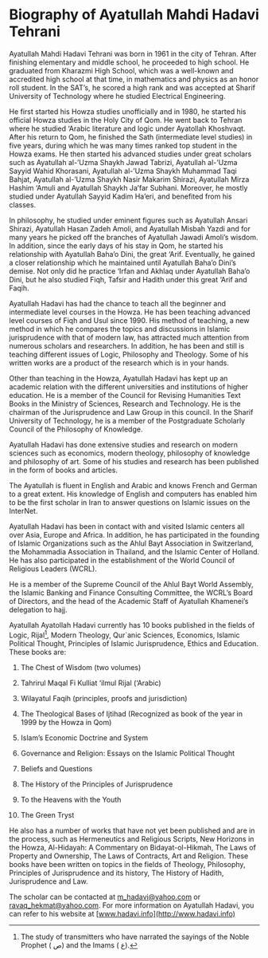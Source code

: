 Biography of Ayatullah Mahdi Hadavi Tehrani
===========================================

Ayatullah Mahdi Hadavi Tehrani was born in 1961 in the city of Tehran.
After finishing elementary and middle school, he proceeded to high
school. He graduated from Kharazmi High School, which was a well-known
and accredited high school at that time, in mathematics and physics as
an honor roll student. In the SAT’s, he scored a high rank and was
accepted at Sharif University of Technology where he studied Electrical
Engineering.

He first started his Howza studies unofficially and in 1980, he started
his official Howza studies in the Holy City of Qom. He went back to
Tehran where he studied ‘Arabic literature and logic under Ayatollah
Khoshvaqt. After his return to Qom, he finished the Sath (intermediate
level studies) in five years, during which he was many times ranked top
student in the Howza exams. He then started his advanced studies under
great scholars such as Ayatullah al-’Uzma Shaykh Jawad Tabrizi,
Ayatullah al-’Uzma Sayyid Wahid Khorasani, Ayatullah al-’Uzma Shaykh
Muhammad Taqi Bahjat, Ayatullah al-’Uzma Shaykh Nasir Makarim Shirazi,
Ayatullah Mirza Hashim ‘Amuli and Ayatullah Shaykh Ja’far Subhani.
Moreover, he mostly studied under Ayatullah Sayyid Kadim Ha’eri, and
benefited from his classes.

In philosophy, he studied under eminent figures such as Ayatullah Ansari
Shirazi, Ayatullah Hasan Zadeh Amoli, and Ayatullah Misbah Yazdi and for
many years he picked off the branches of Ayatullah Jawadi Amoli’s
wisdom. In addition, since the early days of his stay in Qom, he started
his relationship with Ayatullah Baha’o Dini, the great ‘Arif.
Eventually, he gained a closer relationship which he maintained until
Ayatullah Baha’o Dini’s demise. Not only did he practice ‘Irfan and
Akhlaq under Ayatullah Baha’o Dini, but he also studied Fiqh, Tafsir and
Hadith under this great ‘Arif and Faqih.

Ayatullah Hadavi has had the chance to teach all the beginner and
intermediate level courses in the Howza. He has been teaching advanced
level courses of Fiqh and Usul since 1990. His method of teaching, a new
method in which he compares the topics and discussions in Islamic
jurisprudence with that of modern law, has attracted much attention from
numerous scholars and researchers. In addition, he has been and still is
teaching different issues of Logic, Philosophy and Theology. Some of his
written works are a product of the research which is in your hands.

Other than teaching in the Howza, Ayatullah Hadavi has kept up an
academic relation with the different universities and institutions of
higher education. He is a member of the Council for Revising Humanities
Text Books in the Ministry of Sciences, Research and Technology. He is
the chairman of the Jurisprudence and Law Group in this council. In the
Sharif University of Technology, he is a member of the Postgraduate
Scholarly Council of the Philosophy of Knowledge.

Ayatullah Hadavi has done extensive studies and research on modern
sciences such as economics, modern theology, philosophy of knowledge and
philosophy of art. Some of his studies and research has been published
in the form of books and articles.

The Ayatullah is fluent in English and Arabic and knows French and
German to a great extent. His knowledge of English and computers has
enabled him to be the first scholar in Iran to answer questions on
Islamic issues on the InterNet.

Ayatullah Hadavi has been in contact with and visited Islamic centers
all over Asia, Europe and Africa. In addition, he has participated in
the founding of Islamic Organizations such as the Ahlul Bayt Association
in Switzerland, the Mohammadia Association in Thailand, and the Islamic
Center of Holland. He has also participated in the establishment of the
World Council of Religious Leaders (WCRL).

He is a member of the Supreme Council of the Ahlul Bayt World Assembly,
the Islamic Banking and Finance Consulting Committee, the WCRL’s Board
of Directors, and the head of the Academic Staff of Ayatullah Khamenei’s
delegation to hajj.

Ayatullah Ayatollah Hadavi currently has 10 books published in the
fields of Logic, Rijal[^1], Modern Theology, Qur\`anic Sciences,
Economics, Islamic Political Thought, Principles of Islamic
Jurisprudence, Ethics and Education. These books are:

1) The Chest of Wisdom (two volumes)

2) Tahrirul Maqal Fi Kulliat ‘ilmul Rijal (‘Arabic)

3) Wilayatul Faqih (principles, proofs and jurisdiction)

4) The Theological Bases of Ijtihad (Recognized as book of the year in
1999 by the Howza in Qom)

5) Islam’s Economic Doctrine and System

6) Governance and Religion: Essays on the Islamic Political Thought

7) Beliefs and Questions

8) The History of the Principles of Jurisprudence

9) To the Heavens with the Youth

10) The Green Tryst

He also has a number of works that have not yet been published and are
in the process, such as Hermeneutics and Religious Scripts, New Horizons
in the Howza, Al-Hidayah: A Commentary on Bidayat-ol-Hikmah, The Laws of
Property and Ownership, The Laws of Contracts, Art and Religion. These
books have been written on topics in the fields of Theology, Philosophy,
Principles of Jurisprudence and its history, The History of Hadith,
Jurisprudence and Law.

The scholar can be contacted at <m_hadavi@yahoo.com> or
<ravaq_hekmat@yahoo.com>. For more information on Ayatullah Hadavi, you
can refer to his website at [www.hadavi.info](http://www.hadavi.info)

[^1]: The study of transmitters who have narrated the sayings of the
Noble Prophet ( ص) and the Imams ( ع).


